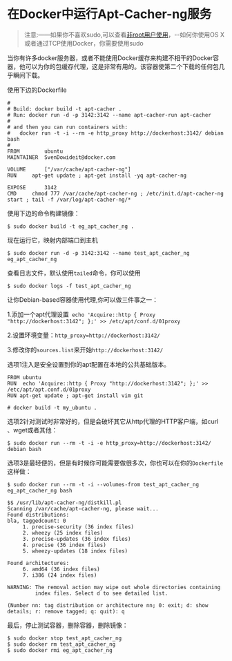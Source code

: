 在Docker中运行Apt-Cacher-ng服务
===

>注意:——如果你不喜欢sudo,可以查看[非root用户使用](installation/binaries.md)，--如何你使用OS X或者通过TCP使用Docker，你需要使用sudo

当你有许多docker服务器，或者不能使用Docker缓存来构建不相干的Docker容器，他可以为你的包缓存代理，这是非常有用的。该容器使第二个下载的任何包几乎瞬间下载。

使用下边的Dockerfile

	#
	# Build: docker build -t apt-cacher .
	# Run: docker run -d -p 3142:3142 --name apt-cacher-run apt-cacher
	#
	# and then you can run containers with:
	#   docker run -t -i --rm -e http_proxy http://dockerhost:3142/ debian bash
	#
	FROM        ubuntu
	MAINTAINER  SvenDowideit@docker.com
	
	VOLUME      ["/var/cache/apt-cacher-ng"]
	RUN     apt-get update ; apt-get install -yq apt-cacher-ng
	
	EXPOSE      3142
	CMD     chmod 777 /var/cache/apt-cacher-ng ; /etc/init.d/apt-cacher-ng start ; tail -f /var/log/apt-cacher-ng/*

使用下边的命令构建镜像：

	$ sudo docker build -t eg_apt_cacher_ng .

现在运行它，映射内部端口到主机

	$ sudo docker run -d -p 3142:3142 --name test_apt_cacher_ng eg_apt_cacher_ng

查看日志文件，默认使用`tailed`命令，你可以使用

	$ sudo docker logs -f test_apt_cacher_ng

让你Debian-based容器使用代理,你可以做三件事之一：

 1.添加一个apt代理设置` echo 'Acquire::http { Proxy "http://dockerhost:3142"; };' >> /etc/apt/conf.d/01proxy`

 2.设置环境变量：`http_proxy=http://dockerhost:3142/`

 3.修改你的`sources.list`来开始`http://dockerhost:3142/`

选项1注入是安全设置到你的apt配置在本地的公共基础版本。
	
	FROM ubuntu
	RUN  echo 'Acquire::http { Proxy "http://dockerhost:3142"; };' >> /etc/apt/apt.conf.d/01proxy
	RUN apt-get update ; apt-get install vim git
	
	# docker build -t my_ubuntu .

选项2针对测试时非常好的，但是会破坏其它从http代理的HTTP客户端，如curl 、wget或者其他：

	$ sudo docker run --rm -t -i -e http_proxy=http://dockerhost:3142/ debian bash

选项3是最轻便的，但是有时候你可能需要做很多次，你也可以在你的`Dockerfile`这样做：

	$ sudo docker run --rm -t -i --volumes-from test_apt_cacher_ng eg_apt_cacher_ng bash
	
	$$ /usr/lib/apt-cacher-ng/distkill.pl
	Scanning /var/cache/apt-cacher-ng, please wait...
	Found distributions:
	bla, taggedcount: 0
	     1. precise-security (36 index files)
	     2. wheezy (25 index files)
	     3. precise-updates (36 index files)
	     4. precise (36 index files)
	     5. wheezy-updates (18 index files)
	
	Found architectures:
	     6. amd64 (36 index files)
	     7. i386 (24 index files)
	
	WARNING: The removal action may wipe out whole directories containing
	         index files. Select d to see detailed list.
	
	(Number nn: tag distribution or architecture nn; 0: exit; d: show details; r: remove tagged; q: quit): q

最后，停止测试容器，删除容器，删除镜像：

	$ sudo docker stop test_apt_cacher_ng
	$ sudo docker rm test_apt_cacher_ng
	$ sudo docker rmi eg_apt_cacher_ng
